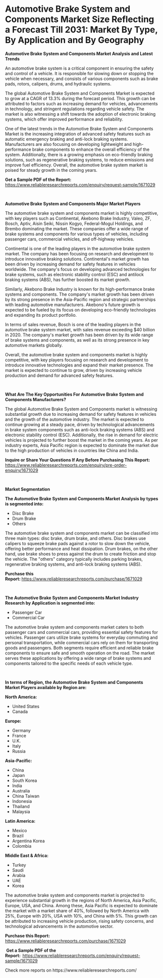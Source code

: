 <p><h1>Automotive Brake System and Components Market Size Reflecting a Forecast Till 2031: Market By Type, By Application and By Geography</h1></p><p><strong>Automotive Brake System and Components Market Analysis and Latest Trends</strong></p>
<p><p>An automotive brake system is a critical component in ensuring the safety and control of a vehicle. It is responsible for slowing down or stopping the vehicle when necessary, and consists of various components such as brake pads, rotors, calipers, drums, and hydraulic systems.</p><p>The global Automotive Brake System and Components Market is expected to grow at a CAGR of 13.3% during the forecast period. This growth can be attributed to factors such as increasing demand for vehicles, advancements in technology, and stringent regulations regarding vehicle safety. The market is also witnessing a shift towards the adoption of electronic braking systems, which offer improved performance and reliability.</p><p>One of the latest trends in the Automotive Brake System and Components Market is the increasing integration of advanced safety features such as automatic emergency braking and anti-lock braking systems. Manufacturers are also focusing on developing lightweight and high-performance brake components to enhance the overall efficiency of the system. Additionally, there is a growing emphasis on eco-friendly braking solutions, such as regenerative braking systems, to reduce emissions and improve fuel efficiency. Overall, the automotive brake system market is poised for steady growth in the coming years.</p></p>
<p><strong>Get a Sample PDF of the Report:&nbsp;</strong> <a href="https://www.reliableresearchreports.com/enquiry/request-sample/1671029">https://www.reliableresearchreports.com/enquiry/request-sample/1671029</a></p>
<p>&nbsp;</p>
<p><strong>Automotive Brake System and Components Major Market Players</strong></p>
<p><p>The automotive brake system and components market is highly competitive, with key players such as Continental, Akebono Brake Industry, Valeo, ZF, Bosch, Aptiv, Aisin Seiki, Nissin Kogyo, Federal-Mogul Holdings, and Brembo dominating the market. These companies offer a wide range of brake systems and components for various types of vehicles, including passenger cars, commercial vehicles, and off-highway vehicles.</p><p>Continental is one of the leading players in the automotive brake system market. The company has been focusing on research and development to introduce innovative braking solutions. Continental's market growth has been driven by increasing demand for safety features in vehicles worldwide. The company's focus on developing advanced technologies for brake systems, such as electronic stability control (ESC) and antilock braking systems (ABS), has further boosted its market growth.</p><p>Similarly, Akebono Brake Industry is known for its high-performance brake systems and components. The company's market growth has been driven by its strong presence in the Asia-Pacific region and strategic partnerships with leading automotive manufacturers. Akebono's future growth is expected to be fueled by its focus on developing eco-friendly technologies and expanding its product portfolio.</p><p>In terms of sales revenue, Bosch is one of the leading players in the automotive brake system market, with sales revenue exceeding $40 billion in 2020. The company's market growth has been driven by its wide range of brake systems and components, as well as its strong presence in key automotive markets globally.</p><p>Overall, the automotive brake system and components market is highly competitive, with key players focusing on research and development to introduce innovative technologies and expand their market presence. The market is expected to continue to grow, driven by increasing vehicle production and demand for advanced safety features.</p></p>
<p>&nbsp;</p>
<p><strong>What Are The Key Opportunities For Automotive Brake System and Components Manufacturers?</strong></p>
<p><p>The global Automotive Brake System and Components market is witnessing substantial growth due to increasing demand for safety features in vehicles and the growth of the automotive industry. The market is expected to continue growing at a steady pace, driven by technological advancements in brake system components such as anti-lock braking systems (ABS) and electronic stability control (ESC). Additionally, the rise in demand for electric vehicles is projected to further boost the market in the coming years. As per industry experts, Asia Pacific region is expected to dominate the market due to the high production of vehicles in countries like China and India.</p></p>
<p><strong>Inquire or Share Your Questions If Any Before Purchasing This Report:</strong> <a href="https://www.reliableresearchreports.com/enquiry/pre-order-enquiry/1671029">https://www.reliableresearchreports.com/enquiry/pre-order-enquiry/1671029</a></p>
<p>&nbsp;</p>
<p><strong>Market Segmentation</strong></p>
<p><strong>The Automotive Brake System and Components Market Analysis by types is segmented into:</strong></p>
<p><ul><li>Disc Brake</li><li>Drum Brake</li><li>Others</li></ul></p>
<p><p>The automotive brake system and components market can be classified into three main types: disc brake, drum brake, and others. Disc brakes use calipers to squeeze brake pads against a rotor to slow down the vehicle, offering better performance and heat dissipation. Drum brakes, on the other hand, use brake shoes to press against the drum to create friction and stop the vehicle. The "others" category typically includes parking brakes, regenerative braking systems, and anti-lock braking systems (ABS).</p></p>
<p><strong>Purchase this Report:&nbsp;</strong><a href="https://www.reliableresearchreports.com/purchase/1671029">https://www.reliableresearchreports.com/purchase/1671029</a></p>
<p>&nbsp;</p>
<p><strong>The Automotive Brake System and Components Market Industry Research by Application is segmented into:</strong></p>
<p><ul><li>Passenger Car</li><li>Commercial Car</li></ul></p>
<p><p>The automotive brake system and components market caters to both passenger cars and commercial cars, providing essential safety features for vehicles. Passenger cars utilize brake systems for everyday commuting and personal transportation, while commercial cars rely on them for transporting goods and passengers. Both segments require efficient and reliable brake components to ensure safe and smooth operation on the road. The market serves these applications by offering a wide range of brake systems and components tailored to the specific needs of each vehicle type.</p></p>
<p>&nbsp;</p>
<p><strong>In terms of Region, the Automotive Brake System and Components Market Players available by Region are:</strong></p>
<p>
    <p> <strong> North America: </strong>
        <ul>
            <li>United States</li>
            <li>Canada</li>
        </ul>
        </p> 
    <p> <strong> Europe: </strong>
        <ul>
            <li>Germany</li>
            <li>France</li>
            <li>U.K.</li>
            <li>Italy</li>
            <li>Russia</li>
        </ul>
        </p> 
    <p> <strong> Asia-Pacific: </strong>
        <ul>
            <li>China</li>
            <li>Japan</li>
            <li>South Korea</li>
            <li>India</li>
            <li>Australia</li>
            <li>China Taiwan</li>
            <li>Indonesia</li>
            <li>Thailand</li>
            <li>Malaysia</li>
        </ul>
        </p> 
    <p> <strong> Latin America: </strong>
        <ul>
            <li>Mexico</li>
            <li>Brazil</li>
            <li>Argentina Korea</li>
            <li>Colombia</li>
        </ul>
        </p> 
    <p> <strong> Middle East & Africa: </strong>
        <ul>
            <li>Turkey</li>
            <li>Saudi</li>
            <li>Arabia</li>
            <li>UAE</li>
            <li>Korea</li>
        </ul>
    </p>
    </p>
<p><p>The automotive brake system and components market is projected to experience substantial growth in the regions of North America, Asia Pacific, Europe, USA, and China. Among these, Asia Pacific is expected to dominate the market with a market share of 40%, followed by North America with 25%, Europe with 20%, USA with 10%, and China with 5%. This growth can be attributed to increasing vehicle production, rising safety concerns, and technological advancements in the automotive sector.</p></p>
<p><strong>Purchase this Report: </strong><a href="https://www.reliableresearchreports.com/purchase/1671029">https://www.reliableresearchreports.com/purchase/1671029</a></p>
<p>&nbsp;<strong>Get a Sample PDF of the Report:&nbsp;&nbsp;</strong><a href="https://www.reliableresearchreports.com/enquiry/request-sample/1671029">https://www.reliableresearchreports.com/enquiry/request-sample/1671029</a></p>
<p><strong></strong></p>
<p>Check more reports on https://www.reliableresearchreports.com/</p>